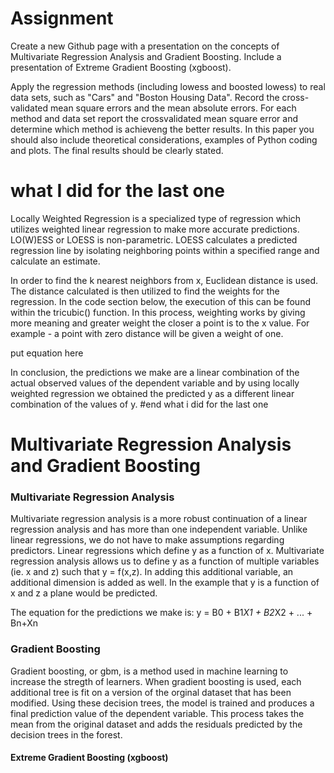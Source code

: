 # Assignment 

Create a new Github page with a presentation on the concepts of Multivariate Regression Analysis and Gradient Boosting. Include a presentation of Extreme Gradient Boosting (xgboost).

Apply the regression methods (including lowess and boosted lowess) to real data sets, such as "Cars" and "Boston Housing Data".  Record the cross-validated mean square errors and the mean absolute errors.
For each method and data set report the crossvalidated mean square error and determine which method is achieveng the better results.
In this paper you should also include theoretical considerations, examples of Python coding and plots. 
The final results should be clearly stated.


# what I did for the last one

Locally Weighted Regression is a specialized type of regression which utilizes weighted linear regression to make more accurate predictions. LO(W)ESS or LOESS is non-parametric. LOESS calculates a predicted regression line by isolating neighboring points within a specified range and calculate an estimate.

In order to find the k nearest neighbors from x, Euclidean distance is used. The distance calculated is then utilized to find the weights for the regression. In the code section below, the execution of this can be found within the tricubic() function. In this process, weighting works by giving more meaning and greater weight the closer a point is to the x value. For example - a point with zero distance will be given a weight of one.

put equation here

In conclusion, the predictions we make are a linear combination of the actual observed values of the dependent variable and by using locally weighted regression we obtained the predicted y as a different linear combination of the values of y.
#end what i did for the last one

# Multivariate Regression Analysis and Gradient Boosting

### Multivariate Regression Analysis

Multivariate regression analysis is a more robust continuation of a linear regression analysis and has more than one independent variable. Unlike linear regressions, we do not have to make assumptions regarding predictors. Linear regressions which define y as a function of x. Multivariate regression analysis allows us to define y as a function of multiple variables (ie. x and z) such that y = f(x,z). In adding this additional variable, an additional dimension is added as well. In the example that y is a function of x and z a plane would be predicted. 

The equation for the predictions we make is:
y = B0 + B1*X1 + B2*X2 + ... + Bn+Xn


### Gradient Boosting

Gradient boosting, or gbm, is a method used in machine learning to increase the stregth of learners. When gradient boosting is used, each additional tree is fit on a version of the orginal dataset that has been modified. Using these decision trees, the model is trained and produces a final prediction value of the dependent variable. This process takes the mean from the original dataset and adds the residuals predicted by the decision trees in the forest.








#### Extreme Gradient Boosting (xgboost)

